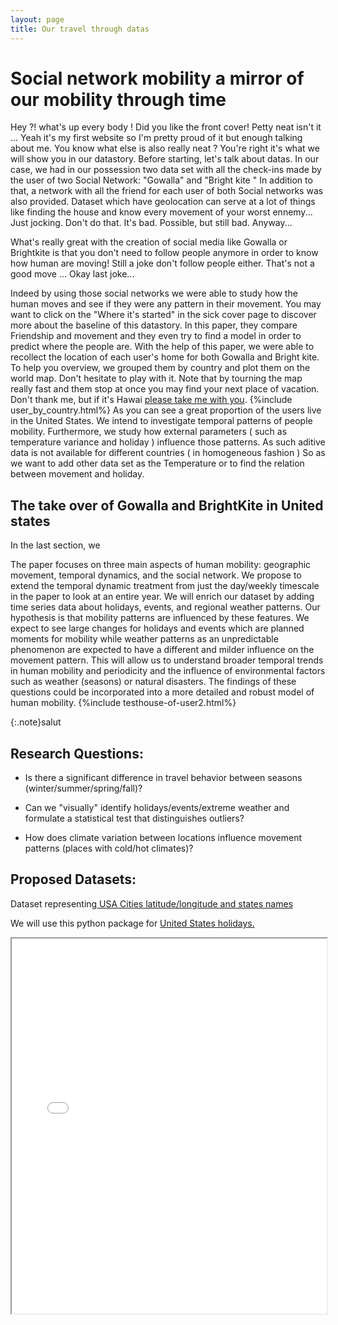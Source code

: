 ```yaml
---
layout: page
title: Our travel through datas
---
```

# Social network mobility a mirror of our mobility through time

Hey ?! what's up every body ! Did you like the front cover! Petty neat isn't it ...
Yeah it's my first website so I'm pretty proud of it but enough talking about me. 
You know what else is also really neat ? You're right it's what we will show you in our datastory.
Before starting, let's talk about datas. In our case, we had in our possession two data set with all 
the check-ins made by the user of two Social Network: "Gowalla" and "Bright kite " In addition to that, a network with all the friend for each user of both Social networks 
was also provided.
Dataset which have geolocation can serve at a lot of things like finding the house and
know every movement of your worst ennemy... Just jocking. Don't do that. It's bad. Possible, but still bad. Anyway...

What's really great with the creation of social media like Gowalla or Brightkite 
is that you don't need to follow people anymore in order to know how human are moving! Still a joke don't follow people either. That's not a good move ...
Okay last joke...

Indeed by using those social networks we were able to study how the human moves and see if 
they were any pattern in their movement. You may want to click on the "Where it's started" in the sick cover page to 
discover more about the baseline of this datastory. In this paper, they compare Friendship and movement and they even
try to find a model in order to predict where the people are. With the help of this paper, we were able to recollect
the location of each user's home for both Gowalla and Bright kite. To help you overview, we grouped them by country and plot them on 
the world map. Don't hesitate to play with it. Note that by tourning the map really fast and them stop at once you may 
find your next place of vacation. Don't thank me, but if it's Hawai [please take me with you](mailto:simon.dayer@epfl.ch).
{%include user_by_country.html%}
As you can see a great proportion of the users live in the United States. We intend to investigate temporal patterns of people mobility. Furthermore, we study how 
external parameters ( such as temperature variance and holiday ) influence those patterns. As such aditive data is not available for different countries ( in homogeneous fashion )
So as we want to add other data set as the Temperature or to find the relation between movement and holiday.



## The take over of Gowalla and BrightKite in United states


In the last section, we 


The paper focuses on three main aspects of human mobility: geographic movement, temporal dynamics, and the social network. We propose to extend the temporal dynamic treatment from just the day/weekly timescale in the paper to look at an entire year. We will enrich our dataset by adding time series data about holidays, events, and regional weather patterns. Our hypothesis is that mobility patterns are influenced by these features. We expect to see large changes for holidays and events which are planned moments for mobility while weather patterns as an unpredictable phenomenon are expected to have a different and milder influence on the movement pattern. This will allow us to understand broader temporal trends in human mobility and periodicity and the influence of environmental factors such as weather (seasons) or natural disasters. The findings of these questions could be incorporated into a more detailed and robust model of human mobility.
{%include testhouse-of-user2.html%}





{:.note}salut
## Research Questions:
* Is there a significant difference in travel behavior between seasons (winter/summer/spring/fall)?

* Can we "visually" identify holidays/events/extreme weather and formulate a statistical test that distinguishes outliers?

* How does climate variation between locations influence movement patterns (places with cold/hot climates)?

## Proposed Datasets:
Dataset representing[ USA Cities latitude/longitude and states names](https://simplemaps.com/data/us-cities)

We will use this python package for [United States holidays.](https://pypi.org/project/holidays/)


<iframe src="..\assets\plots\kepler.gl.html" width="100%" height="600px"></iframe>